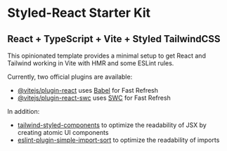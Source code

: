 # Styled-React Starter Kit
## React + TypeScript + Vite + Styled TailwindCSS

This opinionated template provides a minimal setup to get React and Tailwind working in Vite with HMR and some ESLint rules.

Currently, two official plugins are available:

- [@vitejs/plugin-react](https://github.com/vitejs/vite-plugin-react/blob/main/packages/plugin-react/README.md) uses [Babel](https://babeljs.io/) for Fast Refresh
- [@vitejs/plugin-react-swc](https://github.com/vitejs/vite-plugin-react-swc) uses [SWC](https://swc.rs/) for Fast Refresh

In addition:

- [tailwind-styled-components](https://github.com/MathiasGilson/tailwind-styled-component) to optimize the readability of JSX by creating atomic UI components
- [eslint-plugin-simple-import-sort](https://github.com/lydell/eslint-plugin-simple-import-sort) to optimize the readability of imports
